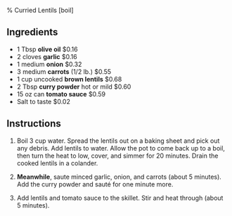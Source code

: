 % Curried Lentils [boil]

## Ingredients
    
- 1 Tbsp **olive oil** $0.16
- 2 cloves **garlic** $0.16
- 1 medium **onion** $0.32
- 3 medium **carrots** (1/2 lb.) $0.55
- 1 cup uncooked **brown lentils** $0.68
- 2 Tbsp **curry powder** hot or mild $0.60
- 15 oz can **tomato sauce** $0.59
- Salt to taste $0.02

## Instructions

1. Boil 3 cup water. Spread the lentils out on a baking sheet and pick out any  debris. Add lentils to water. Allow the pot to come back up to a boil, then turn the heat to low, cover, and simmer for 20 minutes. Drain the cooked lentils in a colander.

2. **Meanwhile**, saute minced garlic, onion, and carrots (about 5 minutes). Add the curry powder and sauté for one minute more.

3. Add lentils and tomato sauce to the skillet. Stir and heat through (about 5 minutes).